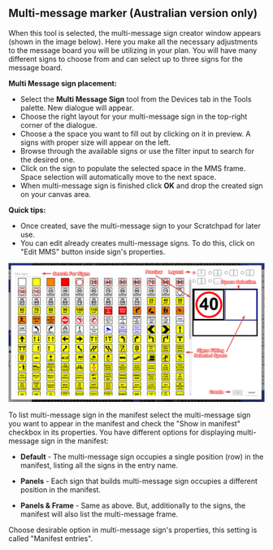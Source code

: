 ## Multi-message marker (Australian version only)

When this tool is selected, the multi-message sign creator window appears (shown in the image below). Here you make all the necessary adjustments to the message board you will be utilizing in your plan. You will have many different signs to choose from and can select up to three signs for the message board.

**Multi Message sign placement:**

- Select the **Multi Message Sign** tool from the Devices tab in the Tools palette. New dialogue will appear.
- Choose the right layout for your multi-message sign in the top-right corner of the dialogue.
- Choose a the space you want to fill out by clicking on it in preview. A signs with proper size will appear on the left.
- Browse through the available signs or use the filter input to search for the desired one.
- Click on the sign to populate the selected space in the MMS frame. Space selection will automatically move to the next space.
- When multi-message sign is finished click **OK** and drop the created sign on your canvas area.

**Quick tips:**

- Once created, save the multi-message sign to your Scratchpad for later use.
- You can edit already creates multi-message signs. To do this, click on "Edit MMS" button inside sign's properties.

![Sign Editor](./assets/Sign_Editor.png)

To list multi-message sign in the manifest select the multi-message sign you want to appear in the manifest and check the "Show in manifest" checkbox in its properties. You have different options for displaying multi-message sign in the manifest:

- **Default** - The multi-message sign occupies a single position (row) in the manifest, listing all the signs in the entry name.
  
- **Panels** - Each sign that builds multi-message sign occupies a different position in the manifest.
  
- **Panels & Frame** - Same as above. But, additionally to the signs, the manifest will also list the multi-message frame.

Choose desirable option in multi-message sign's properties, this setting is called "Manifest entries".
